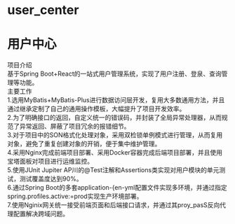 # user_center  
用户中心  
=
项目介绍  
基于Spring Boot+React的一站式用户管理系统，实现了用户注册、登泉、查询管理等功能。  
主要工作  
1.选用MyBatis+MyBatis-Plus进行数据访问层开发，复用大多数通用方法，并且通过继承定制了自己的通用操作模板，大幅提升了项目开发效率。  
2.为了明确接口的返回，自定义统一的错误码，并封装了全局异常处理器，从而规范了异常返回、屏蔽了项目冗余的报错细节。  
3.对于项目中的SON格式化处理对象，采用双检锁单例模式进行管理，从而复用对象，避免了重复创建对象的开销，便于集中维护管理。  
4.采用Nginx完成前端项目部署、采用Docker容器完成后端项目部署，并且使用宝塔面板对项目进行运维监控。  
5.使用JUnit Jupiter AP川的@Test注解和Assertions类实现对用户模块的单元测试，测试覆盖度达到90%。  
6.通过Spring Boot的多套application-{en-yml配置文件实现多环境，并通过指定spring.profiles.active:=prod实现生产环境部署。  
7.使用Nginⅸ网关统一接受前端页面和后端接口请求，并通过其proy_pasS反向代理配置解决跨域问题。  
